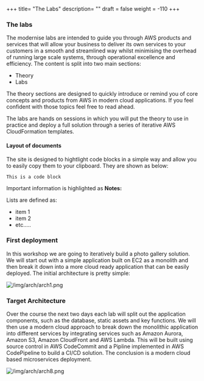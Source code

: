 +++
title= "The Labs"
description= ""
draft = false
weight = -110
+++

### The labs

The modernise labs are intended to guide you through AWS products and services that will allow your business to deliver its own services to your customers in a smooth and streamlined way whilst minimising the overhead of running large scale systems, through operational excellence and efficiency. The content is split into two main sections:

- Theory
- Labs

The theory sections are designed to quickly introduce or remind you of core concepts and products from AWS in modern cloud applications. If you feel confident with those topics feel free to read ahead.

The labs are hands on sessions in which you will put the theory to use in practice and deploy a full solution through a series of iterative AWS CloudFormation templates.

#### Layout of documents

The site is designed to hightlight code blocks in a simple way and allow you to easily copy them to your clipboard. They are shown as below:

```
This is a code block

```

Important information is highlighted as __Notes:__

Lists are defined as:

- item 1
- item 2
- etc.....

### First deployment

In this workshop we are going to iteratively build a photo gallery solution. We will start out with a simple application built on EC2 as a monolith and then break it down into a more cloud ready application that can be easily deployed. The initial architecture is pretty simple:

![/img/arch/arch1.png](/img/arch/arch1.png)

### Target Architecture

Over the course the next two days each lab will split out the application components, such as the database, static assets and key functions. We will then use a modern cloud approach to break down the monolithic application into different services by integrating services such as Amazon Aurora, Amazon S3, Amazon CloudFront and AWS Lambda. This will be built using source control in AWS CodeCommit and a Pipline implemented in AWS CodePipeline to build a CI/CD solution. The conclusion is a modern cloud based microservices deployment.

![/img/arch/arch8.png](/img/arch/arch8.png)
